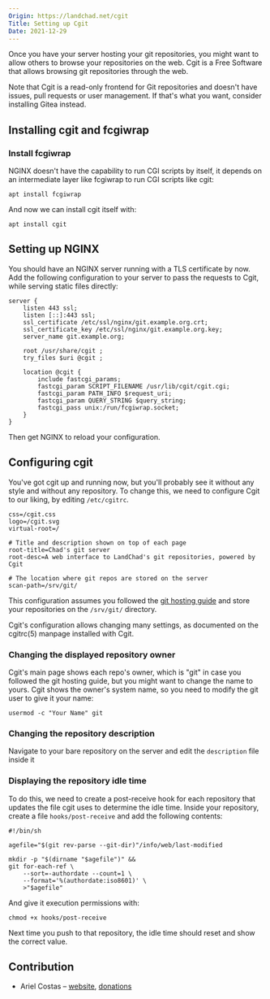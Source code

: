 ```yaml
---
Origin: https://landchad.net/cgit
Title: Setting up Cgit
Date: 2021-12-29
---
```


Once you have your server hosting your git repositories, you might want to allow others to browse your repositories on the web. Cgit is a Free Software that allows browsing git repositories through the web.

Note that Cgit is a read-only frontend for Git repositories and doesn't have issues, pull requests or user management. If that's what you want, consider installing Gitea instead.

## Installing cgit and fcgiwrap
### Install fcgiwrap
NGINX doesn't have the capability to run CGI scripts by itself, it depends on an intermediate layer like fcgiwrap to run CGI scripts like cgit:
```
apt install fcgiwrap
```
And now we can install cgit itself with:
```
apt install cgit
```
## Setting up NGINX
You should have an NGINX server running with a TLS certificate by now. Add the following configuration to your server to pass the requests to Cgit, while serving static files directly:
```
server {
	listen 443 ssl;
	listen [::]:443 ssl;
    ssl_certificate /etc/ssl/nginx/git.example.org.crt;
    ssl_certificate_key /etc/ssl/nginx/git.example.org.key;
    server_name git.example.org;

	root /usr/share/cgit ;
	try_files $uri @cgit ;

	location @cgit {
		include fastcgi_params;
		fastcgi_param SCRIPT_FILENAME /usr/lib/cgit/cgit.cgi;
		fastcgi_param PATH_INFO $request_uri;
		fastcgi_param QUERY_STRING $query_string;
		fastcgi_pass unix:/run/fcgiwrap.socket;
	}
}

```
Then get NGINX to reload your configuration.
## Configuring cgit
You've got cgit up and running now, but you'll probably see it without any style and without any repository. To change this, we need to configure Cgit to our liking, by editing `/etc/cgitrc`.
```
css=/cgit.css
logo=/cgit.svg
virtual-root=/

# Title and description shown on top of each page
root-title=Chad's git server
root-desc=A web interface to LandChad's git repositories, powered by Cgit

# The location where git repos are stored on the server
scan-path=/srv/git/

```
This configuration assumes you followed the [git hosting guide](https://landchad.net/git) and store your repositories on the `/srv/git/` directory.

Cgit's configuration allows changing many settings, as documented on the cgitrc(5) manpage installed with Cgit.
### Changing the displayed repository owner
Cgit's main page shows each repo's owner, which is "git" in case you followed the git hosting guide, but you might want to change the name to yours. Cgit shows the owner's system name, so you need to modify the git user to give it your name:
```
usermod -c "Your Name" git
```
### Changing the repository description
Navigate to your bare repository on the server and edit the `description` file inside it

### Displaying the repository idle time
To do this, we need to create a post-receive hook for each repository that updates the file cgit uses to determine the idle time. Inside your repository, create a file `hooks/post-receive` and add the following contents:
```
#!/bin/sh

agefile="$(git rev-parse --git-dir)"/info/web/last-modified

mkdir -p "$(dirname "$agefile")" &&
git for-each-ref \
	--sort=-authordate --count=1 \
	--format='%(authordate:iso8601)' \
	>"$agefile"
```
And give it execution permissions with:

```
chmod +x hooks/post-receive
```

Next time you push to that repository, the idle time should reset and show the correct value.

## Contribution
* Ariel Costas – [website](https://costas.dev/), [donations](https://costas.dev/donations/)
